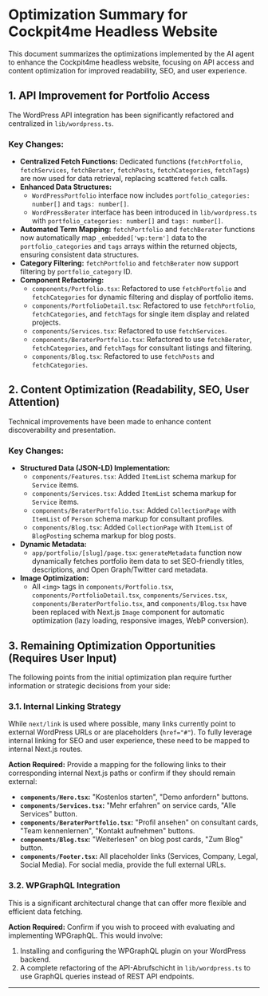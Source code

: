 # Optimization Summary for Cockpit4me Headless Website

This document summarizes the optimizations implemented by the AI agent to enhance the Cockpit4me headless website, focusing on API access and content optimization for improved readability, SEO, and user experience.

## 1. API Improvement for Portfolio Access

The WordPress API integration has been significantly refactored and centralized in `lib/wordpress.ts`.

### Key Changes:
- **Centralized Fetch Functions:** Dedicated functions (`fetchPortfolio`, `fetchServices`, `fetchBerater`, `fetchPosts`, `fetchCategories`, `fetchTags`) are now used for data retrieval, replacing scattered `fetch` calls.
- **Enhanced Data Structures:**
    - `WordPressPortfolio` interface now includes `portfolio_categories: number[]` and `tags: number[]`.
    - `WordPressBerater` interface has been introduced in `lib/wordpress.ts` with `portfolio_categories: number[]` and `tags: number[]`.
- **Automated Term Mapping:** `fetchPortfolio` and `fetchBerater` functions now automatically map `_embedded['wp:term']` data to the `portfolio_categories` and `tags` arrays within the returned objects, ensuring consistent data structures.
- **Category Filtering:** `fetchPortfolio` and `fetchBerater` now support filtering by `portfolio_category` ID.
- **Component Refactoring:**
    - `components/Portfolio.tsx`: Refactored to use `fetchPortfolio` and `fetchCategories` for dynamic filtering and display of portfolio items.
    - `components/PortfolioDetail.tsx`: Refactored to use `fetchPortfolio`, `fetchCategories`, and `fetchTags` for single item display and related projects.
    - `components/Services.tsx`: Refactored to use `fetchServices`.
    - `components/BeraterPortfolio.tsx`: Refactored to use `fetchBerater`, `fetchCategories`, and `fetchTags` for consultant listings and filtering.
    - `components/Blog.tsx`: Refactored to use `fetchPosts` and `fetchCategories`.

## 2. Content Optimization (Readability, SEO, User Attention)

Technical improvements have been made to enhance content discoverability and presentation.

### Key Changes:
- **Structured Data (JSON-LD) Implementation:**
    - `components/Features.tsx`: Added `ItemList` schema markup for `Service` items.
    - `components/Services.tsx`: Added `ItemList` schema markup for `Service` items.
    - `components/BeraterPortfolio.tsx`: Added `CollectionPage` with `ItemList` of `Person` schema markup for consultant profiles.
    - `components/Blog.tsx`: Added `CollectionPage` with `ItemList` of `BlogPosting` schema markup for blog posts.
- **Dynamic Metadata:**
    - `app/portfolio/[slug]/page.tsx`: `generateMetadata` function now dynamically fetches portfolio item data to set SEO-friendly titles, descriptions, and Open Graph/Twitter card metadata.
- **Image Optimization:**
    - All `<img>` tags in `components/Portfolio.tsx`, `components/PortfolioDetail.tsx`, `components/Services.tsx`, `components/BeraterPortfolio.tsx`, and `components/Blog.tsx` have been replaced with Next.js `Image` component for automatic optimization (lazy loading, responsive images, WebP conversion).

## 3. Remaining Optimization Opportunities (Requires User Input)

The following points from the initial optimization plan require further information or strategic decisions from your side:

### 3.1. Internal Linking Strategy
While `next/link` is used where possible, many links currently point to external WordPress URLs or are placeholders (`href="#"`). To fully leverage internal linking for SEO and user experience, these need to be mapped to internal Next.js routes.

**Action Required:** Provide a mapping for the following links to their corresponding internal Next.js paths or confirm if they should remain external:
- **`components/Hero.tsx`:** "Kostenlos starten", "Demo anfordern" buttons.
- **`components/Services.tsx`:** "Mehr erfahren" on service cards, "Alle Services" button.
- **`components/BeraterPortfolio.tsx`:** "Profil ansehen" on consultant cards, "Team kennenlernen", "Kontakt aufnehmen" buttons.
- **`components/Blog.tsx`:** "Weiterlesen" on blog post cards, "Zum Blog" button.
- **`components/Footer.tsx`:** All placeholder links (Services, Company, Legal, Social Media). For social media, provide the full external URLs.

### 3.2. WPGraphQL Integration
This is a significant architectural change that can offer more flexible and efficient data fetching.

**Action Required:** Confirm if you wish to proceed with evaluating and implementing WPGraphQL. This would involve:
1.  Installing and configuring the WPGraphQL plugin on your WordPress backend.
2.  A complete refactoring of the API-Abrufschicht in `lib/wordpress.ts` to use GraphQL queries instead of REST API endpoints.

---